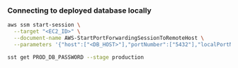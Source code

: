 ### Connecting to deployed database locally

```bash
aws ssm start-session \
  --target "<EC2_ID>" \
  --document-name AWS-StartPortForwardingSessionToRemoteHost \
  --parameters '{"host":["<DB_HOST>"],"portNumber":["5432"],"localPortNumber":["15432"]}'
```

```bash
sst get PROD_DB_PASSWORD --stage production
```
